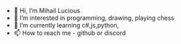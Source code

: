 - 👋 Hi, I’m Mihail Lucious
- 👀 I’m interested in programming, drawing, playing chess
- 🌱 I’m currently learning c#,js,python,
- 📫 How to reach me -  github or discord  

